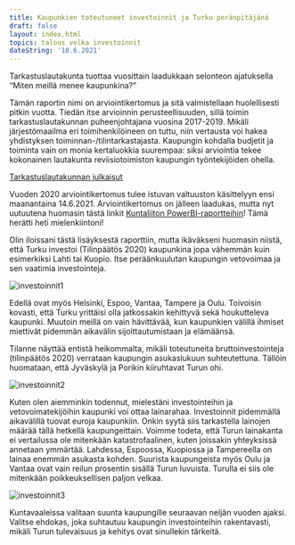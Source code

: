 ```yaml
---
title: Kaupunkien toteutuneet investoinnit ja Turku peränpitäjänä
draft: false
layout: index.html
topics: talous velka investoinnit
dateString: '10.6.2021'
---
```


Tarkastuslautakunta tuottaa vuosittain laadukkaan selonteon ajatuksella “Miten meillä menee kaupunkina?”

Tämän raportin nimi on arviointikertomus ja sitä valmistellaan huolellisesti pitkin vuotta. Tiedän itse arvioinnin perusteellisuuden, sillä toimin tarkastuslautakunnan puheenjohtajana vuosina 2017-2019. Mikäli järjestömaailma eri toimihenkilöineen on tuttu, niin vertausta voi hakea yhdistyksen toiminnan-/tilintarkastajasta. Kaupungin kohdalla budjetit ja toiminta vain on monia kertaluokkia suurempaa: siksi arviointia tekee kokonainen lautakunta reviisiotoimiston kaupungin työntekijöiden ohella.

[Tarkastuslautakunnan julkaisut](https://www.turku.fi/tarkastuslautakunnanjulkaisut)

Vuoden 2020 arviointikertomus tulee istuvan valtuuston käsittelyyn ensi maanantaina 14.6.2021. Arviointikertomus on jälleen laadukas, mutta nyt uutuutena huomasin tästä linkit [Kuntaliiton PowerBI-raportteihin](
https://app.powerbi.com/view?r=eyJrIjoiNWMwYzJlYjktMjBiOC00NzAyLTg1ZmEtNzBiMGI3ZDMxNzQzIiwidCI6IjQzNmU1ZDYxLTFhZGEtNDM4ZS05MDFjLTVlNzM5OGE1MWMxZiIsImMiOjh9)! Tämä herätti heti mielenkiintoni!

Olin iloissani tästä lisäyksestä raporttiin, mutta ikäväkseni huomasin niistä, että Turku investoi (Tilinpäätös 2020) kaupunkina jopa vähemmän kuin esimerkiksi Lahti tai Kuopio. Itse peräänkuulutan kaupungin vetovoimaa ja sen vaatimia investointeja. 

![investoinnit1](/assets/investoinnit1.JPG)

Edellä ovat myös Helsinki, Espoo, Vantaa, Tampere ja Oulu. Toivoisin kovasti, että Turku yrittäisi olla jatkossakin kehittyvä sekä houkutteleva kaupunki. Muutoin meillä on vain hävittävää, kun kaupunkien välillä ihmiset miettivät pidemmän aikavälin sijoittautumistaan ja elämäänsä.

Tilanne näyttää entistä heikommalta, mikäli toteutuneita bruttoinvestointeja (tilinpäätös 2020) verrataan kaupungin asukaslukuun suhteutettuna. Tällöin huomataan, että Jyväskylä ja Porikin kiiruhtavat Turun ohi.


![investoinnit2](/assets/investoinnit2.JPG)

Kuten olen aiemminkin todennut, mielestäni investointeihin ja vetovoimatekijöihin kaupunki voi ottaa lainarahaa. Investoinnit pidemmällä aikavälillä tuovat euroja kaupunkiin. Onkin syytä siis tarkastella lainojen määrää tällä hetkellä kaupungeittain. Voimme todeta, että Turun lainakanta ei vertailussa ole mitenkään katastrofaalinen, kuten joissakin yhteyksissä annetaan ymmärtää. Lahdessa, Espoossa, Kuopiossa ja Tampereella on lainaa enemmän asukasta kohden. Suurista kaupungeista myös Oulu ja Vantaa ovat vain reilun prosentin sisällä Turun luvuista. Turulla ei siis ole mitenkään poikkeuksellisen paljon velkaa.

![investoinnit3](/assets/investoinnit3.JPG)

Kuntavaaleissa valitaan suunta kaupungille seuraavan neljän vuoden ajaksi. Valitse ehdokas, joka suhtautuu kaupungin investointeihin rakentavasti, mikäli Turun tulevaisuus ja kehitys ovat sinullekin tärkeitä.
